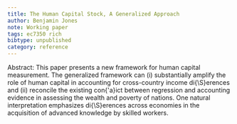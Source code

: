 ```yaml
---
title: The Human Capital Stock, A Generalized Approach
author: Benjamin Jones
note: Working paper
tags: ec7350 rich
bibtype: unpublished
category: reference
---
```

Abstract: This paper presents a new framework for human capital measurement. The generalized framework can (i) substantially amplify the role of human capital in accounting for cross-country income di{\S}erences and (ii) reconcile the existing con{\'a}ict between regression and accounting evidence in assessing the wealth and poverty of nations. One natural interpretation emphasizes di{\S}erences across economies in the acquisition of advanced knowledge by skilled workers.

